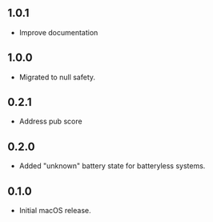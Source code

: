 ## 1.0.1

- Improve documentation

## 1.0.0

- Migrated to null safety.

## 0.2.1

- Address pub score

## 0.2.0

- Added "unknown" battery state for batteryless systems.

## 0.1.0

- Initial macOS release.
